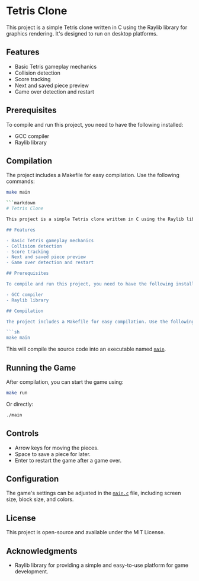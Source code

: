 # Tetris Clone

This project is a simple Tetris clone written in C using the Raylib library for graphics rendering. It's designed to run on desktop platforms.

## Features

- Basic Tetris gameplay mechanics
- Collision detection
- Score tracking
- Next and saved piece preview
- Game over detection and restart

## Prerequisites

To compile and run this project, you need to have the following installed:

- GCC compiler
- Raylib library

## Compilation

The project includes a Makefile for easy compilation. Use the following commands:

```sh
make main

```markdown
# Tetris Clone

This project is a simple Tetris clone written in C using the Raylib library for graphics rendering. It's designed to run on desktop platforms.

## Features

- Basic Tetris gameplay mechanics
- Collision detection
- Score tracking
- Next and saved piece preview
- Game over detection and restart

## Prerequisites

To compile and run this project, you need to have the following installed:

- GCC compiler
- Raylib library

## Compilation

The project includes a Makefile for easy compilation. Use the following commands:

```sh
make main
```

This will compile the source code into an executable named [`main`](command:_github.copilot.openRelativePath?%5B%7B%22scheme%22%3A%22file%22%2C%22authority%22%3A%22%22%2C%22path%22%3A%22%2Fhome%2Fjuan%2FDocuments%2FTetris%2Fmain%22%2C%22query%22%3A%22%22%2C%22fragment%22%3A%22%22%7D%5D "/home/juan/Documents/Tetris/main").

## Running the Game

After compilation, you can start the game using:

```sh
make run
```

Or directly:

```sh
./main
```

## Controls

- Arrow keys for moving the pieces.
- Space to save a piece for later.
- Enter to restart the game after a game over.

## Configuration

The game's settings can be adjusted in the [`main.c`](command:_github.copilot.openRelativePath?%5B%7B%22scheme%22%3A%22file%22%2C%22authority%22%3A%22%22%2C%22path%22%3A%22%2Fhome%2Fjuan%2FDocuments%2FTetris%2Fmain.c%22%2C%22query%22%3A%22%22%2C%22fragment%22%3A%22%22%7D%5D "/home/juan/Documents/Tetris/main.c") file, including screen size, block size, and colors.

## License

This project is open-source and available under the MIT License.

## Acknowledgments

- Raylib library for providing a simple and easy-to-use platform for game development.
